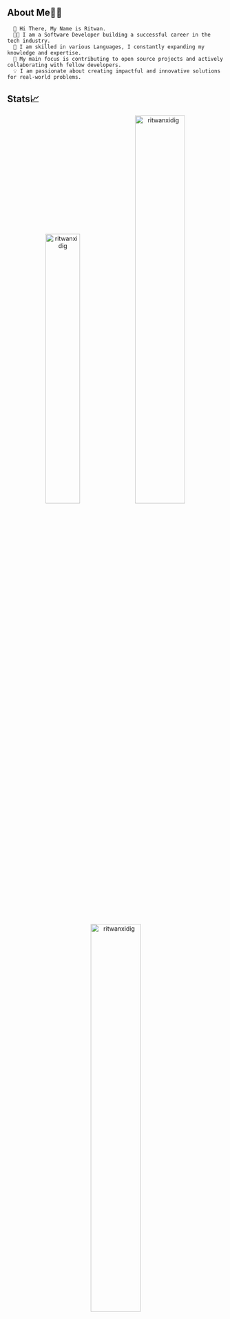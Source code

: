 ## About Me🙎‍♂️
      🙌 Hi There, My Name is Ritwan.
      🧑‍💻 I am a Software Developer building a successful career in the tech industry.
      🌱 I am skilled in various Languages, I constantly expanding my knowledge and expertise.
      🚀 My main focus is contributing to open source projects and actively collaborating with fellow developers.
      💡 I am passionate about creating impactful and innovative solutions for real-world problems.
## Stats📈
<p align="center">
<img width="40%" src="https://github-readme-stats.vercel.app/api/top-langs?username=ritwanxidig&show_icons=true&theme=solarized-light&title_color=ff8000&text_color=ffffff&bg_color=6a6a6a&locale=en&layout=compact&hide_border=true" alt="ritwanxidig" /> 
<img width="48%" src="https://github-readme-stats.vercel.app/api?username=ritwanxidig&show_icons=true&theme=solarized-light&title_color=ff8000&text_color=ffffff&bg_color=6a6a6a&locale=en&hide_border=true" alt="ritwanxidig" />
<img width="48%" src="https://github-readme-streak-stats.herokuapp.com/?user=ritwanxidig&theme=light&hide_border=true" alt="ritwanxidig" />
</p>

   
# Code and Coffee 🖤
<html>
            <img src="https://www.cnet.com/a/img/resize/2f5aada0dd5f4f21e09d855658406aa026d5c102/hub/2020/06/10/06f2b84a-2241-4567-a2a5-611ebb1e2650/gettyimages-1129377183.jpg?auto=webp&fit=crop&height=900&width=1200" />
</html>
  

